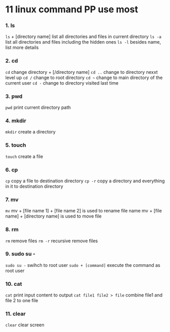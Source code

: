 # 11 linux command PP use most

### 1. ls
`ls` + [directory name] list all directories and files in current directory
`ls -a` list all directories and files including the hidden ones
`ls -l` besides name, list more details

### 2. cd
`cd` change directory + [/directory name]
`cd ..` change to directory nexxt level up
`cd /` change to root directory
`cd ~` change to main directory of the current user
`cd -` change to directory visited last time

### 3. pwd
`pwd` print current directory path

### 4. mkdir
`mkdir` create a directory

### 5. touch
`touch` create a file

### 6. cp
`cp` copy a file to destination directory
`cp -r` copy a directory and everything in it to destination directory

### 7. mv
`mv` mv + [file name 1] + [file name 2] is used to rename file name 
     mv + [file name] + [directory name] is used to move file

### 8. rm
`rm` remove files
`rm -r` recursive remove files

### 9. sudo su -
`sudo su -` swihch to root user
`sudo + [command]` execute the command as root user

### 10. cat
`cat` print input content to output
`cat file1 file2 > file` combine file1 and file 2 to one file

### 11. clear
`clear` clear screen
